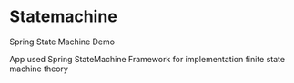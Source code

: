 # Statemachine
Spring State Machine Demo

App used Spring StateMachine Framework for implementation finite state machine theory 
